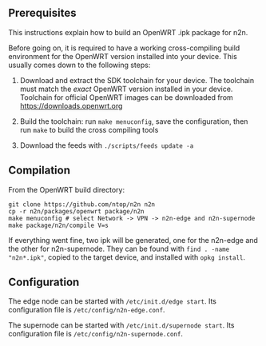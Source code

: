 ## Prerequisites

This instructions explain how to build an OpenWRT .ipk package for n2n.

Before going on, it is required to have a working cross-compiling build
environment for the OpenWRT version installed into your device. This usually
comes down to the following steps:

1. Download and extract the SDK toolchain for your device. The toolchain
   must match the *exact* OpenWRT version installed in your device. Toolchain
   for official OpenWRT images can be downloaded from https://downloads.openwrt.org

2. Build the toolchain: run `make menuconfig`, save the configuration, then
   run `make` to build the cross compiling tools

3. Download the feeds with `./scripts/feeds update -a`

## Compilation

From the OpenWRT build directory:

```
git clone https://github.com/ntop/n2n n2n
cp -r n2n/packages/openwrt package/n2n
make menuconfig # select Network -> VPN -> n2n-edge and n2n-supernode
make package/n2n/compile V=s
```

If everything went fine, two ipk will be generated, one for the n2n-edge
and the other for n2n-supernode. They can be found with `find . -name "n2n*.ipk"`,
copied to the target device, and installed with `opkg install`.

## Configuration

The edge node can be started with `/etc/init.d/edge start`.
Its configuration file is `/etc/config/n2n-edge.conf`.

The supernode can be started with `/etc/init.d/supernode start`.
Its configuration file is `/etc/config/n2n-supernode.conf`.
